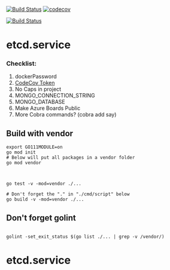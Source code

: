 


[![Build Status](https://travis-ci.org/mchirico/etcd.service.svg?branch=master)](https://travis-ci.org/mchirico/etcd.service)
[![codecov](https://codecov.io/gh/mchirico/etcd.service/branch/master/graph/badge.svg)](https://codecov.io/gh/mchirico/etcd.service)

[![Build Status](https://mchirico.visualstudio.com/etcd.service/_apis/build/status/mchirico.etcd.service?branchName=master)](https://mchirico.visualstudio.com/etcd.service/_build/latest?definitionId=9&branchName=master)


# etcd.service



### Checklist:

1. dockerPassword
2. [CodeCov Token](https://codecov.io/gh/mchirico)
3. No Caps in project
4. MONGO_CONNECTION_STRING
5. MONGO_DATABASE 
6. Make Azure Boards Public
7. More Cobra commands? (cobra add say)



## Build with vendor
```
export GO111MODULE=on
go mod init
# Below will put all packages in a vendor folder
go mod vendor



go test -v -mod=vendor ./...

# Don't forget the "." in "./cmd/script" below
go build -v -mod=vendor ./...
```


## Don't forget golint

```

golint -set_exit_status $(go list ./... | grep -v /vendor/)

```


# etcd.service
